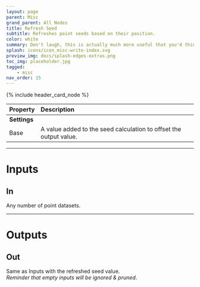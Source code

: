 ```yaml
---
layout: page
parent: Misc
grand_parent: All Nodes
title: Refresh Seed
subtitle: Refreshes point seeds based on their position.
color: white
summary: Don't laugh, this is actually much more useful that you'd think.
splash: icons/icon_misc-write-index.svg
preview_img: docs/splash-edges-extras.png
toc_img: placeholder.jpg
tagged: 
    - misc
nav_order: 15
---
```


{% include header_card_node %}

| Property       | Description          |
|:-------------|:------------------|
|**Settings**||
| Base           | A value added to the seed calculation to offset the output value.  |

---
# Inputs
## In
Any number of point datasets.

---
# Outputs
## Out
Same as Inputs with the refreshed seed value.    
*Reminder that empty inputs will be ignored & pruned*.